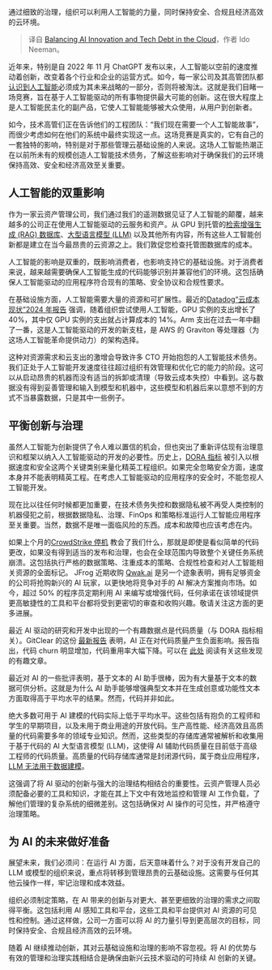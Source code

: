 
<!--
title: 在云端平衡AI创新与技术债
cover: https://cdn.thenewstack.io/media/2024/08/d3257f97-governance.jpg
-->

通过细致的治理，组织可以利用人工智能的力量，同时保持安全、合规且经济高效的云环境。

> 译自 [Balancing AI Innovation and Tech Debt in the Cloud](https://thenewstack.io/balancing-ai-innovation-and-tech-debt-in-the-cloud/)，作者 Ido Neeman。

近年来，特别是自 2022 年 11 月 ChatGPT 发布以来，人工智能以空前的速度推动着创新，改变着各个行业和企业的运营方式。如今，每一家公司及其高管团队都[认识到人工智能](https://thenewstack.io/ai/)必须成为其未来战略的一部分，否则将被淘汰。这就是我们目睹一场竞赛，旨在基于人工智能驱动的所有事物提供最大可能的创新。这在很大程度上是人工智能民主化的副产品，它使人工智能能够被大众使用，从用户到创新者。

如今，技术高管们正在告诉他们的工程团队：“我们现在需要一个人工智能故事”，而很少考虑如何在他们的系统中最终实现这一点。这场竞赛是真实的，它有自己的一套独特的影响，特别是对于那些管理云基础设施的人来说。这场人工智能热潮正在以前所未有的规模创造人工智能技术债务，了解这些影响对于确保我们的云环境保持高效、安全和经济高效至关重要。

## 人工智能的双重影响

作为一家云资产管理公司，我们通过我们的遥测数据见证了人工智能的颠覆，越来越多的公司正在使用人工智能驱动的云服务和资产。从 GPU 到托管的[检索增强生成 (RAG) 数据库](https://thenewstack.io/freshen-up-llms-with-retrieval-augmented-generation/)、[大型语言模型 (LLM)](https://thenewstack.io/llm/) 以及其他所有内容，所有这些人工智能创新都是建立在当今最昂贵的云资源之上。我们敦促您检查托管图数据库的成本。

人工智能的影响是双重的，既影响消费者，也影响支持它的基础设施。对于消费者来说，越来越需要确保人工智能生成的代码能够识别并兼容他们的环境。这包括确保人工智能驱动的应用程序符合现有的策略、安全协议和合规性要求。

在基础设施方面，人工智能需要大量的资源和可扩展性。最近的[Datadog“云成本现状”2024 年报告](https://www.datadoghq.com/state-of-cloud-costs/) 强调，随着组织尝试使用人工智能，GPU 实例的支出增长了 40%，其中仅 GPU 实例的支出就占计算成本的 14%。Arm 支出在过去一年中翻了一番，这是人工智能驱动的开发的新支柱，是 AWS 的 Graviton 等处理器（为这场人工智能革命提供动力）的架构选择。

这种对资源需求和云支出的激增会导致许多 CTO 开始抱怨的人工智能技术债务。我们正处于人工智能开发速度往往超过组织有效管理和优化它的能力的阶段。这可以从启动昂贵的机器而没有适当的拆卸或清理（导致云成本失控）中看到。这与数据没有得到妥善管理和输入到模型和机器中，这些模型和机器后来以意想不到的方式不当暴露数据，只是其中一些例子。

## 平衡创新与治理

虽然人工智能为创新提供了令人难以置信的机会，但也突出了重新评估现有治理意识和框架以纳入人工智能驱动的开发的必要性。历史上，[DORA 指标](https://thenewstack.io/despite-the-hype-engineers-not-impressed-with-dora-metrics/) 被引入以根据速度和安全这两个关键类别来量化精英工程组织。如果完全忽略安全方面，速度本身并不能表明精英工程。在考虑人工智能驱动的应用程序的安全时，不能忽视人工智能开发。

现在比以往任何时候都更加重要，在技术债务失控和数据隐私被不再受人类控制的机器侵犯之前，根据数据隐私、治理、FinOps 和策略标准运行人工智能应用程序至关重要。当然，数据不是唯一面临风险的东西。成本和故障也应该考虑在内。

如果上个月的[CrowdStrike 停机](https://www.firefly.ai/blog/the-misconfig-heard-around-the-world-why-ops-is-always-business-critical/) 教会了我们什么，那就是即使是看似简单的代码更改，如果没有得到适当的发布和治理，也会在全球范围内导致整个关键任务系统崩溃。这包括执行严格的数据策略、注重成本的策略、合规性检查和对人工智能相关资源的全面标记。
JFrog 近期收购 [Qwak.ai](https://investors.jfrog.com/news/news-details/2024/JFrog-to-Acquire-Qwak-AI-to-Streamline-AI-Models-from-Development-to-Production/default.aspx) 是另一个迹象表明，拥有足够资金的公司将抢购新兴的 AI 玩家，以更快地将竞争对手的 AI 解决方案推向市场。如今，超过 50% 的程序员定期利用 AI 来编写或增强代码，任何承诺在该领域提供更高敏捷性的工具和平台都将受到更密切的审查和收购兴趣。敬请关注这方面的更多进展。

最近 AI 驱动的研究和开发中出现的一个有趣数据点是代码质量（与 DORA 指标相关）。GitClear 的这份 [最新报告](https://www.gitclear.com/coding_on_copilot_data_shows_ais_downward_pressure_on_code_quality) 表明，AI 正在对代码质量产生负面影响。报告指出，代码 churn 明显增加，代码重用率大幅下降。可以在 [此处](https://devops.com/does-using-ai-assistants-lead-to-lower-code-quality/) 阅读有关这些发现的有趣文章。

最近对 AI 的一些批评表明，基于文本的 AI 助手很棒，因为有大量基于文本的数据可供分析。这就是为什么 AI 助手能够增强典型文本并在生成创意或功能性文本方面取得高于平均水平的结果。然而，代码并非如此。

绝大多数可用于 AI 建模的代码实际上低于平均水平。这些包括有抱负的工程师和学生的早期项目，以及未用于商业用途的开放代码。生产高性能、经济高效且高质量的代码需要多年的领域专业知识。然而，这些类型的存储库通常被解析和收集用于基于代码的 AI 大型语言模型 (LLM)，这使得 AI 辅助代码质量在目前低于高级工程师的代码质量。高质量的代码存储库通常是封闭源代码，属于商业应用程序，[LLM 无法用于数据建模](https://thenewstack.io/chatting-with-data-llms-are-transforming-aiops/)。

这强调了将 AI 驱动的创新与强大的治理结构相结合的重要性。云资产管理人员必须配备必要的工具和知识，才能在其上下文中有效地监控和管理 AI 工作负载，了解他们管理的复杂系统的细微差别。这包括确保对 AI 操作的可见性，并严格遵守治理策略。

## 为 AI 的未来做好准备

展望未来，我们必须问：在运行 AI 方面，后天意味着什么？对于没有开发自己的 LLM 或模型的组织来说，重点将转移到管理昂贵的云基础设施。这需要与任何其他云操作一样，牢记治理和成本效益。

组织必须制定策略，在 AI 带来的创新与对更大、甚至更细致的治理的需求之间取得平衡。这包括利用 AI 感知工具和平台，这些工具和平台提供对 AI 资源的可见性和控制。通过这样做，公司一方面可以将 AI 的力量引导到更高层次的目标，同时保持安全、合规且经济高效的云环境。

随着 AI 继续推动创新，其对云基础设施和治理的影响不容忽视。将 AI 的优势与有效的管理和治理实践相结合是确保由新兴云技术驱动的可持续 AI 创新的关键。
